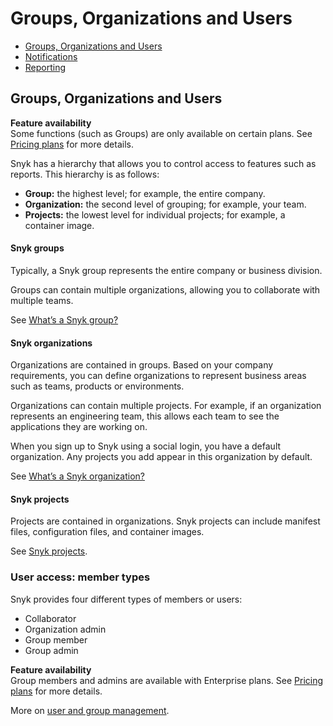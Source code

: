 # Groups, Organizations and Users

* [ Groups, Organizations and Users](https://github.com/snyk/user-docs/tree/58f91d848e16ddf2ffcca3711d6b8852412be402/hc/en-us/articles/360011418638-Groups-Organizations-and-Users/README.md)
* [ Notifications](https://github.com/snyk/user-docs/tree/58f91d848e16ddf2ffcca3711d6b8852412be402/hc/en-us/articles/360011633117-Notifications/README.md)
* [ Reporting](https://github.com/snyk/user-docs/tree/58f91d848e16ddf2ffcca3711d6b8852412be402/hc/en-us/articles/360011318037-Reporting/README.md)

## Groups, Organizations and Users

**Feature availability**  
Some functions \(such as Groups\) are only available on certain plans. See [Pricing plans](https://snyk.io/plans/) for more details.

Snyk has a hierarchy that allows you to control access to features such as reports. This hierarchy is as follows:

* **Group:** the highest level; for example, the entire company.
* **Organization:** the second level of grouping; for example, your team.
* **Projects:** the lowest level for individual projects; for example, a container image.

#### Snyk groups

Typically, a Snyk group represents the entire company or business division.

Groups can contain multiple organizations, allowing you to collaborate with multiple teams.

See [What’s a Snyk group?](https://support.snyk.io/hc/en-us/articles/360004037617-What-s-a-Snyk-group-)

#### Snyk organizations

Organizations are contained in groups. Based on your company requirements, you can define organizations to represent business areas such as teams, products or environments.

Organizations can contain multiple projects. For example, if an organization represents an engineering team, this allows each team to see the applications they are working on.

When you sign up to Snyk using a social login, you have a default organization. Any projects you add appear in this organization by default.

See [What’s a Snyk organization?](https://support.snyk.io/hc/en-us/articles/360004037637-What-s-a-Snyk-organization-)

#### Snyk projects

Projects are contained in organizations. Snyk projects can include manifest files, configuration files, and container images.

See [Snyk projects](https://support.snyk.io/hc/en-us/sections/360004724958-Snyk-projects).

### User access: member types

Snyk provides four different types of members or users:

* Collaborator
* Organization admin
* Group member
* Group admin

**Feature availability**  
Group members and admins are available with Enterprise plans. See [Pricing plans](https://snyk.io/plans/) for more details.

More on [user and group management](https://support.snyk.io/hc/en-us/categories/360000599478-User-and-group-management).

